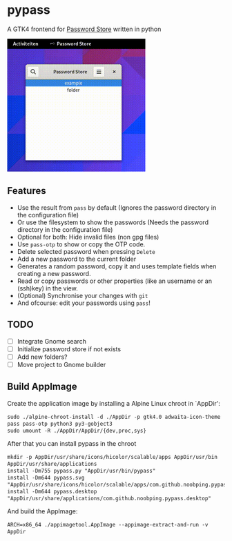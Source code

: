 # pypass
A GTK4 frontend for [Password Store](https://www.passwordstore.org/) written in python

![demo](demo.gif)

## Features
 - Use the result from `pass` by default (Ignores the password directory in the configuration file)
 - Or use the filesystem to show the passwords (Needs the password directory in the configuration file)
 - Optional for both: Hide invalid files (non gpg files)
 - Use `pass-otp` to show or copy the OTP code.
 - Delete selected password when pressing `Delete`
 - Add a new password to the current folder
 - Generates a random password, copy it and uses template fields when creating a new password.
 - Read or copy passwords or other properties (like an username or an (ssh)key) in the view.
 - (Optional) Synchronise your changes with `git`
 - And ofcourse: edit your passwords using `pass`!

## TODO
 - [ ] Integrate Gnome search
 - [ ] Initialize password store if not exists
 - [ ] Add new folders?
 - [ ] Move project to Gnome builder

## Build AppImage
Create the application image by installing a Alpine Linux chroot in `AppDir':

```
sudo ./alpine-chroot-install -d ./AppDir -p gtk4.0 adwaita-icon-theme pass pass-otp python3 py3-gobject3
sudo umount -R ./AppDir/AppDir/{dev,proc,sys}
```

After that you can install pypass in the chroot

```
mkdir -p AppDir/usr/share/icons/hicolor/scalable/apps AppDir/usr/bin AppDir/usr/share/applications
install -Dm755 pypass.py "AppDir/usr/bin/pypass"
install -Dm644 pypass.svg "AppDir/usr/share/icons/hicolor/scalable/apps/com.github.noobping.pypass.svg"
install -Dm644 pypass.desktop "AppDir/usr/share/applications/com.github.noobping.pypass.desktop"
```

And build the AppImage:

```
ARCH=x86_64 ./appimagetool.AppImage --appimage-extract-and-run -v AppDir
```
